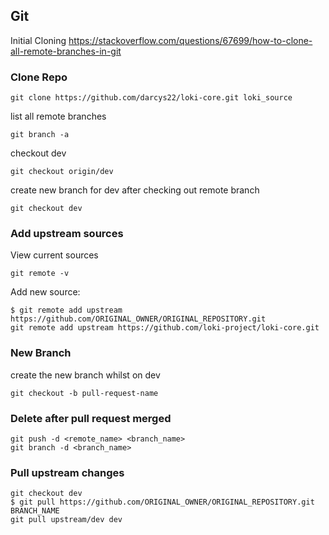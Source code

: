 ## Git

Initial Cloning
https://stackoverflow.com/questions/67699/how-to-clone-all-remote-branches-in-git

### Clone Repo
```
git clone https://github.com/darcys22/loki-core.git loki_source
```

list all remote branches
```
git branch -a
```

checkout dev
```
git checkout origin/dev
```

create new branch for dev after checking out remote branch
```
git checkout dev
```
### Add upstream sources
View current sources
```
git remote -v
```

Add new source:
```
$ git remote add upstream https://github.com/ORIGINAL_OWNER/ORIGINAL_REPOSITORY.git
git remote add upstream https://github.com/loki-project/loki-core.git
```
### New Branch

create the new branch whilst on dev
```
git checkout -b pull-request-name
```

### Delete after pull request merged
```
git push -d <remote_name> <branch_name>
git branch -d <branch_name>
```

### Pull upstream changes
```
git checkout dev
$ git pull https://github.com/ORIGINAL_OWNER/ORIGINAL_REPOSITORY.git BRANCH_NAME
git pull upstream/dev dev
```
